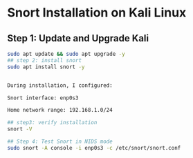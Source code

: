 # Snort Installation on Kali Linux

## Step 1: Update and Upgrade Kali
```bash
sudo apt update && sudo apt upgrade -y
## step 2: install snort 
sudo apt install snort -y


During installation, I configured:

Snort interface: enp0s3

Home network range: 192.168.1.0/24

## step3: verify installation 
snort -V

## Step 4: Test Snort in NIDS mode 
sudo snort -A console -i enp0s3 -c /etc/snort/snort.conf
